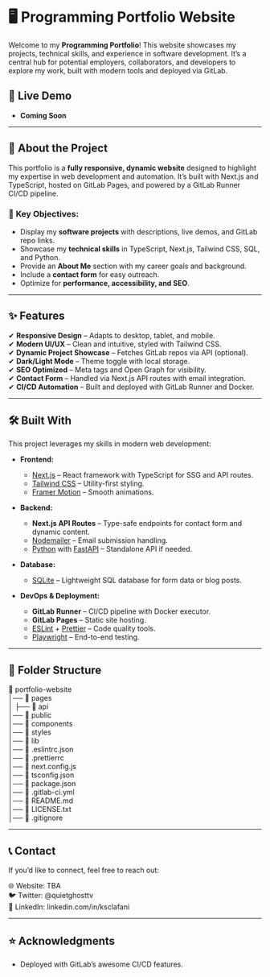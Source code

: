 # 🖥️ Programming Portfolio Website

Welcome to my **Programming Portfolio**! This website showcases my projects, technical skills, and experience in software development. It’s a central hub for potential employers, collaborators, and developers to explore my work, built with modern tools and deployed via GitLab.

## 🚀 Live Demo

*  **Coming Soon**
<!-- View the live version here: [Portfolio Link](https://<your-username>.gitlab.io/<repo-name>) *(Update after deployment)* -->

---

## 📌 About the Project

This portfolio is a **fully responsive, dynamic website** designed to highlight my expertise in web development and automation. It’s built with Next.js and TypeScript, hosted on GitLab Pages, and powered by a GitLab Runner CI/CD pipeline.

### 🎯 **Key Objectives:**

- Display my **software projects** with descriptions, live demos, and GitLab repo links.
- Showcase my **technical skills** in TypeScript, Next.js, Tailwind CSS, SQL, and Python.
- Provide an **About Me** section with my career goals and background.
- Include a **contact form** for easy outreach.
- Optimize for **performance, accessibility, and SEO**.

---

## ✨ Features

✔ **Responsive Design** – Adapts to desktop, tablet, and mobile.  
✔ **Modern UI/UX** – Clean and intuitive, styled with Tailwind CSS.  
✔ **Dynamic Project Showcase** – Fetches GitLab repos via API (optional).  
✔ **Dark/Light Mode** – Theme toggle with local storage.  
✔ **SEO Optimized** – Meta tags and Open Graph for visibility.  
✔ **Contact Form** – Handled via Next.js API routes with email integration.  
✔ **CI/CD Automation** – Built and deployed with GitLab Runner and Docker.

---

## 🛠️ Built With

This project leverages my skills in modern web development:

- **Frontend:**
  - [Next.js](https://nextjs.org/) – React framework with TypeScript for SSG and API routes.
  - [Tailwind CSS](https://tailwindcss.com/) – Utility-first styling.
  - [Framer Motion](https://www.framer.com/motion/) – Smooth animations.

- **Backend:**
  - **Next.js API Routes** – Type-safe endpoints for contact form and dynamic content.
  - [Nodemailer](https://nodemailer.com/) – Email submission handling.
  - [Python](https://www.python.org/) with [FastAPI](https://fastapi.tiangolo.com/) – Standalone API if needed.

- **Database:**
  - [SQLite](https://www.sqlite.org/) – Lightweight SQL database for form data or blog posts.

- **DevOps & Deployment:**
  - **GitLab Runner** – CI/CD pipeline with Docker executor.
  - **GitLab Pages** – Static site hosting.
  - [ESLint](https://eslint.org/) + [Prettier](https://prettier.io/) – Code quality tools.
  - [Playwright](https://playwright.dev/) – End-to-end testing.

---

## 📂 Folder Structure
📂 portfolio-website<br>
│── 📁 pages          <br>
│   ├── 📁 api        <br>
│── 📁 public         <br>
│── 📁 components     <br>
│── 📁 styles         <br>
│── 📁 lib            <br>
│── 📄 .eslintrc.json <br>
│── 📄 .prettierrc    <br>
│── 📄 next.config.js <br>
│── 📄 tsconfig.json  <br>
│── 📄 package.json   <br>
│── 📄 .gitlab-ci.yml <br>
│── 📄 README.md      <br>
│── 📄 LICENSE.txt    <br>
│── 📄 .gitignore     <br>

---

## 📞 Contact

If you’d like to connect, feel free to reach out:
 
🌐 Website: TBA<br> 
🐦 Twitter: @quietghosttv<br> 
💼 LinkedIn: linkedin.com/in/ksclafani<br>  

---

## ⭐ Acknowledgments

- Deployed with GitLab’s awesome CI/CD features.
